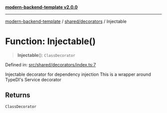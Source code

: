 [**modern-backend-template v2.0.0**](../../../README.md)

***

[modern-backend-template](../../../modules.md) / [shared/decorators](../README.md) / Injectable

# Function: Injectable()

> **Injectable**(): `ClassDecorator`

Defined in: [src/shared/decorators/index.ts:7](https://github.com/maemreyo/saas-4cus-nodejs/blob/2a5b3f3aa11335dfa561e80e1feabb8e6084261e/src/shared/decorators/index.ts#L7)

Injectable decorator for dependency injection
This is a wrapper around TypeDI's Service decorator

## Returns

`ClassDecorator`

